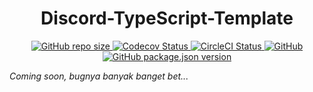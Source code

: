 <h1 align="center">Discord-TypeScript-Template</h1>

<p align="center">
  <a href="#">
    <img alt="GitHub repo size" src="https://img.shields.io/github/repo-size/skymunn/discord-ts-template.svg">
  </a>
  <a href='https://codecov.io/gh/skymunn/discord-ts-template'>
    <img src='https://codecov.io/gh/skymunn/discord-ts-template/branch/master/graph/badge.svg' alt='Codecov Status' />
  </a>
  <a href='https://circleci.com/gh/skymunn/discord-ts-template/tree/master'>
    <img src='https://circleci.com/gh/skymunn/discord-ts-template/tree/master.svg?style=svg' alt='CircleCI Status' />
  </a>
  <a href='https://github.com/skymunn/discord-ts-template/blob/master/LICENSE.md'>
    <img alt="GitHub" src="https://img.shields.io/github/license/skymunn/discord-ts-template.svg">
  </a>
  <a href='https://github.com/skymunn/discord-ts-template/blob/master/package.json'>
    <img alt="GitHub package.json version" src="https://img.shields.io/github/package-json/v/skymunn/discord-ts-template.svg">
  </a>
</p>

*Coming soon, bugnya banyak banget bet...*